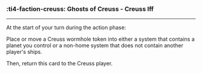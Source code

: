 ### :ti4-faction-creuss: __Ghosts of Creuss - Creuss Iff__

---
At the start of your turn during the action phase:

Place or move a Creuss wormhole token into either a system that contains a planet you control or a non-home system that does not contain another player's ships.

Then, return this card to the Creuss player.
